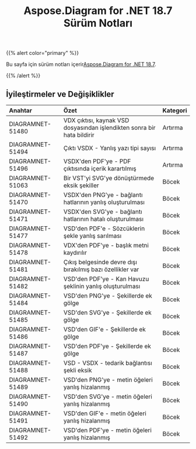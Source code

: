 ﻿---
title: Aspose.Diagram for .NET 18.7 Sürüm Notları
type: docs
weight: 60
url: /tr/net/aspose-diagram-for-net-18-7-release-notes/
---
{{% alert color="primary" %}} 

 Bu sayfa için sürüm notları içerir[Aspose.Diagram for .NET 18.7](https://www.nuget.org/packages/Aspose.Diagram/18.7.0).

{{% /alert %}} 
## **İyileştirmeler ve Değişiklikler**

|**Anahtar**|**Özet**|**Kategori**|
|:- |:- |:- |
|DIAGRAMNET-51480|VDX çıktısı, kaynak VSD dosyasından işlendikten sonra bir hata bildirir|Artırma|
|DIAGRAMNET-51494|Çıktı VSDX - Yanlış yazı tipi sayısı|Artırma|
|DIAGRAMNET-51496|VSDX'den PDF'ye - PDF çıktısında içerik karartılmış|Artırma|
|DIAGRAMNET-51063|Bir VST'yi SVG'ye dönüştürmede eksik şekiller|Böcek|
|DIAGRAMNET-51470|VSDX'den PNG'ye - bağlantı hatlarının yanlış oluşturulması|Böcek|
|DIAGRAMNET-51471|VSDX'den SVG'ye - bağlantı hatlarının hatalı oluşturulması|Böcek|
|DIAGRAMNET-51477|VSD'den PDF'e - Sözcüklerin şekle yanlış sarılması|Böcek|
|DIAGRAMNET-51478|VDX'den PDF'ye - başlık metni kaydırılır|Böcek|
|DIAGRAMNET-51481|Çıkış belgesinde devre dışı bırakılmış bazı özellikler var|Böcek|
|DIAGRAMNET-51482|VSD'den PDF'ye - Kan Havuzu şeklinin yanlış oluşturulması|Böcek|
|DIAGRAMNET-51484|VSD'den PNG'ye - Şekillerde ek gölge|Böcek|
|DIAGRAMNET-51485|VSD'den SVG'ye - Şekillerde ek gölge|Böcek|
|DIAGRAMNET-51486|VSD'den GIF'e - Şekillerde ek gölge|Böcek|
|DIAGRAMNET-51487|VSD'den PDF'ye - Şekillerde ek gölge|Böcek|
|DIAGRAMNET-51488|VSD - VSDX - tedarik bağlantısı şekli eksik|Böcek|
|DIAGRAMNET-51489|VSD'den PNG'ye - metin öğeleri yanlış hizalanmış|Böcek|
|DIAGRAMNET-51490|VSD'den SVG'ye - metin öğeleri yanlış hizalanmış|Böcek|
|DIAGRAMNET-51491|VSD'den GIF'e - metin öğeleri yanlış hizalanmış|Böcek|
|DIAGRAMNET-51492|VSD'den PDF'ye - metin öğeleri yanlış hizalanmış|Böcek|

